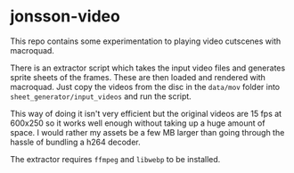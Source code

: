 # jonsson-video

This repo contains some experimentation to playing video cutscenes with macroquad.

There is an extractor script which takes the input video files and generates sprite sheets of the frames. These are then loaded and rendered with macroquad.
Just copy the videos from the disc in the `data/mov` folder into `sheet_generator/input_videos` and run the script.

This way of doing it isn't very efficient but the original videos are 15 fps at 600x250 so it works well enough without taking up a huge amount of space.
I would rather my assets be a few MB larger than going through the hassle of bundling a h264 decoder.

The extractor requires `ffmpeg` and `libwebp` to be installed.
